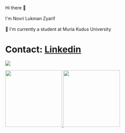 
Hi there 👋<br><br>I'm Novri Lukman Zyarif <br><br>🌱 I'm currently a student at Muria Kudus University


# Contact: [Linkedin](https://www.linkedin.com/in/novri-lukman-zyarif-b39b8b189/)


<p align="left">
  <a href="https://skillicons.dev">
    <img src="https://skillicons.dev/icons?i=kotlin,androidstudio,gcp" />
  </a>
</p>


<p align="left">
<a href="https://github.com/mansao01">
  <img height="180em" src="https://github-readme-stats-eight-theta.vercel.app/api?username=mansao01&show_icons=true&theme=algolia&include_all_commits=true&count_private=true"/>
    <img height="180em" src="https://github-readme-stats-eight-theta.vercel.app/api/top-langs/?username=mansao01&layout=compact&langs_count=8&theme=algolia"/>
</a>
</p>
 

